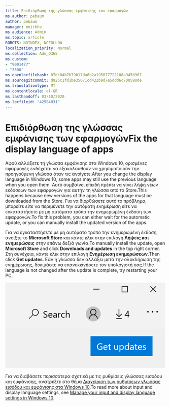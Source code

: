 ```yaml
---
title: Επιδιόρθωση της γλώσσας εμφάνισης των εφαρμογών
ms.author: pebaum
author: pebaum
manager: mnirkhe
ms.audience: Admin
ms.topic: article
ROBOTS: NOINDEX, NOFOLLOW
localization_priority: Normal
ms.collection: Adm_O365
ms.custom:
- "9001477"
- "3508"
ms.openlocfilehash: 07dc04b7b79017da6b2a195077722108a945b967
ms.sourcegitcommit: d925c1fd1be35071cd422b9d7e5ddd6c700590de
ms.translationtype: MT
ms.contentlocale: el-GR
ms.lasthandoff: 03/10/2020
ms.locfileid: "42584831"
---
```

# <a name="fix-the-display-language-of-apps"></a><span data-ttu-id="6f16e-102">Επιδιόρθωση της γλώσσας εμφάνισης των εφαρμογών</span><span class="sxs-lookup"><span data-stu-id="6f16e-102">Fix the display language of apps</span></span>

<span data-ttu-id="6f16e-103">Αφού αλλάξετε τη γλώσσα εμφάνισης στα Windows 10, ορισμένες εφαρμογές ενδέχεται να εξακολουθούν να χρησιμοποιούν την προηγούμενη γλώσσα όταν τις ανοίγετε.</span><span class="sxs-lookup"><span data-stu-id="6f16e-103">After you change the display language in Windows 10, some apps may still use the previous language when you open them.</span></span> <span data-ttu-id="6f16e-104">Αυτό συμβαίνει επειδή πρέπει να γίνει λήψη νέων εκδόσεων των εφαρμογών για αυτήν τη γλώσσα από το Store.</span><span class="sxs-lookup"><span data-stu-id="6f16e-104">This happens because new versions of the apps for that language must be downloaded from the Store.</span></span> <span data-ttu-id="6f16e-105">Για να διορθώσετε αυτό το πρόβλημα, μπορείτε είτε να περιμένετε την αυτόματη ενημέρωση είτε να εγκαταστήσετε με μη αυτόματο τρόπο την ενημερωμένη έκδοση των εφαρμογών.</span><span class="sxs-lookup"><span data-stu-id="6f16e-105">To fix this problem, you can either wait for the automatic update, or you can manually install the updated version of the apps.</span></span>

<span data-ttu-id="6f16e-106">Για να εγκαταστήσετε με μη αυτόματο τρόπο την ενημερωμένη έκδοση, ανοίξτε το **Microsoft Store** και κάντε κλικ στην επιλογή **Λήψεις και ενημερώσεις** στην επάνω δεξιά γωνία.</span><span class="sxs-lookup"><span data-stu-id="6f16e-106">To manually install the update, open **Microsoft Store** and click **Downloads and updates** in the top right corner.</span></span> <span data-ttu-id="6f16e-107">Στη συνέχεια, κάντε κλικ στην επιλογή **Ενημέρωση ενημερώσεων**.</span><span class="sxs-lookup"><span data-stu-id="6f16e-107">Then click **Get updates**.</span></span> <span data-ttu-id="6f16e-108">Εάν η γλώσσα δεν αλλάξει μετά την ολοκλήρωση της ενημέρωσης, δοκιμάστε να επανεκκινήσετε τον υπολογιστή σας.</span><span class="sxs-lookup"><span data-stu-id="6f16e-108">If the language is not changed after the update is complete, try restarting your PC.</span></span>

![Λάβετε ενημερώσεις.](media/get-updates.png)

<span data-ttu-id="6f16e-110">Για να διαβάσετε περισσότερα σχετικά με τις ρυθμίσεις γλώσσας εισόδου και εμφάνισης, ανατρέξτε στο θέμα [Διαχείριση των ρυθμίσεων γλώσσας εισόδου και εμφάνισης στα Windows 10](https://support.microsoft.com/help/4027670/windows-10-add-and-switch-input-and-display-language-preferences).</span><span class="sxs-lookup"><span data-stu-id="6f16e-110">To read more about input and display language settings, see [Manage your input and display language settings in Windows 10](https://support.microsoft.com/help/4027670/windows-10-add-and-switch-input-and-display-language-preferences).</span></span>
